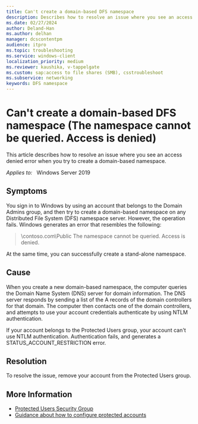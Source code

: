 ```yaml
---
title: Can't create a domain-based DFS namespace
description: Describes how to resolve an issue where you see an access denied error when you try to create a domain-based namespace.
ms.date: 02/27/2024
author: Deland-Han
ms.author: delhan
manager: dcscontentpm
audience: itpro
ms.topic: troubleshooting
ms.service: windows-client
localization_priority: medium
ms.reviewer: kaushika, v-tappelgate
ms.custom: sap:access to file shares (SMB), csstroubleshoot
ms.subservice: networking
keywords: DFS namespace
---
```


# Can't create a domain-based DFS namespace (The namespace cannot be queried. Access is denied)

This article describes how to resolve an issue where you see an access denied error when you try to create a domain-based namespace.

_Applies to:_ &nbsp; Windows Server 2019

## Symptoms

You sign in to Windows by using an account that belongs to the Domain Admins group, and then try to create a domain-based namespace on any Distributed File System (DFS) namespace server. However, the operation fails. Windows generates an error that resembles the following:

> \\contoso.com\Public The namespace cannot be queried. Access is denied.

At the same time, you can successfully create a stand-alone namespace.

## Cause

When you create a new domain-based namespace, the computer queries the Domain Name System (DNS) server for domain information. The DNS server responds by sending a list of the A records of the domain controllers for that domain. The computer then contacts one of the domain controllers, and attempts to use your account credentials authenticate by using NTLM authentication.

If your account belongs to the Protected Users group, your account can't use NTLM authentication. Authentication fails, and generates a STATUS_ACCOUNT_RESTRICTION error.

## Resolution

To resolve the issue, remove your account from the Protected Users group.

## More Information

- [Protected Users Security Group](/windows-server/security/credentials-protection-and-management/protected-users-security-group)
- [Guidance about how to configure protected accounts](/windows-server/identity/ad-ds/manage/how-to-configure-protected-accounts)
